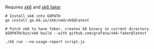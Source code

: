 Requires [xk6](https://github.com/grafana/xk6) and [xk6 faker](https://github.com/grafana/xk6-faker)

```shell
# Install xk6 into GOPATH
go install go.k6.io/xk6/cmd/xk6@latest

# Patch xk6 to have faker, creates k6 binary in current directory
$GOPATH/bin/xk6 build --with github.com/grafana/xk6-faker@latest

./k6 run --no-usage-report script.js
```

